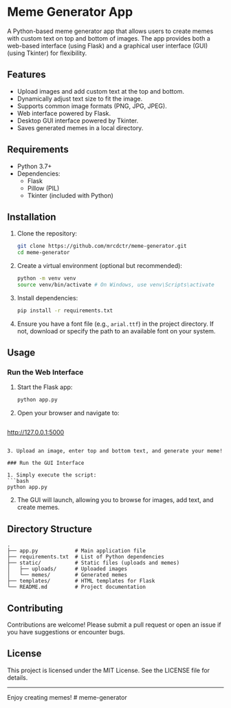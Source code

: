 # Meme Generator App

A Python-based meme generator app that allows users to create memes with custom text on top and bottom of images. The app provides both a web-based interface (using Flask) and a graphical user interface (GUI) (using Tkinter) for flexibility.

## Features

- Upload images and add custom text at the top and bottom.
- Dynamically adjust text size to fit the image.
- Supports common image formats (PNG, JPG, JPEG).
- Web interface powered by Flask.
- Desktop GUI interface powered by Tkinter.
- Saves generated memes in a local directory.

## Requirements

- Python 3.7+
- Dependencies:
  - Flask
  - Pillow (PIL)
  - Tkinter (included with Python)

## Installation

1. Clone the repository:
   ```bash
   git clone https://github.com/mrcdctr/meme-generator.git
   cd meme-generator
   ```

2. Create a virtual environment (optional but recommended):
   ```bash
   python -m venv venv
   source venv/bin/activate # On Windows, use venv\Scripts\activate
   ```

3. Install dependencies:
   ```bash
   pip install -r requirements.txt
   ```

4. Ensure you have a font file (e.g., `arial.ttf`) in the project directory. If not, download or specify the path to an available font on your system.

## Usage

### Run the Web Interface

1. Start the Flask app:
   ```bash
   python app.py
   ```

2. Open your browser and navigate to:
   ```
http://127.0.0.1:5000
   ```

3. Upload an image, enter top and bottom text, and generate your meme!

### Run the GUI Interface

1. Simply execute the script:
   ```bash
   python app.py
   ```

2. The GUI will launch, allowing you to browse for images, add text, and create memes.

## Directory Structure

```
.
├── app.py            # Main application file
├── requirements.txt  # List of Python dependencies
├── static/           # Static files (uploads and memes)
│   ├── uploads/      # Uploaded images
│   └── memes/        # Generated memes
├── templates/        # HTML templates for Flask
└── README.md         # Project documentation
```

## Contributing

Contributions are welcome! Please submit a pull request or open an issue if you have suggestions or encounter bugs.

## License

This project is licensed under the MIT License. See the LICENSE file for details.

---

Enjoy creating memes!
#   m e m e - g e n e r a t o r  
 